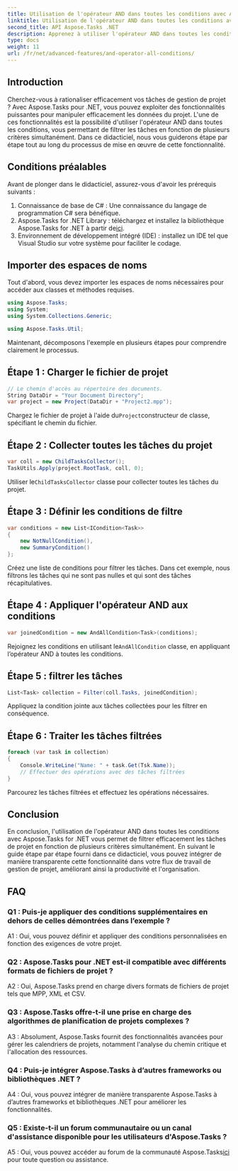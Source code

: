 ```yaml
---
title: Utilisation de l'opérateur AND dans toutes les conditions avec Aspose.Tasks
linktitle: Utilisation de l'opérateur AND dans toutes les conditions avec Aspose.Tasks
second_title: API Aspose.Tasks .NET
description: Apprenez à utiliser l'opérateur AND dans toutes les conditions avec Aspose.Tasks for .NET pour filtrer efficacement les tâches du projet.
type: docs
weight: 11
url: /fr/net/advanced-features/and-operator-all-conditions/
---
```

## Introduction

Cherchez-vous à rationaliser efficacement vos tâches de gestion de projet ? Avec Aspose.Tasks pour .NET, vous pouvez exploiter des fonctionnalités puissantes pour manipuler efficacement les données du projet. L'une de ces fonctionnalités est la possibilité d'utiliser l'opérateur AND dans toutes les conditions, vous permettant de filtrer les tâches en fonction de plusieurs critères simultanément. Dans ce didacticiel, nous vous guiderons étape par étape tout au long du processus de mise en œuvre de cette fonctionnalité.

## Conditions préalables

Avant de plonger dans le didacticiel, assurez-vous d'avoir les prérequis suivants :

1. Connaissance de base de C# : Une connaissance du langage de programmation C# sera bénéfique.
2.  Aspose.Tasks for .NET Library : téléchargez et installez la bibliothèque Aspose.Tasks for .NET à partir de[ici](https://releases.aspose.com/tasks/net/).
3. Environnement de développement intégré (IDE) : installez un IDE tel que Visual Studio sur votre système pour faciliter le codage.

## Importer des espaces de noms

Tout d'abord, vous devez importer les espaces de noms nécessaires pour accéder aux classes et méthodes requises.

```csharp
using Aspose.Tasks;
using System;
using System.Collections.Generic;

using Aspose.Tasks.Util;

```

Maintenant, décomposons l'exemple en plusieurs étapes pour comprendre clairement le processus.

## Étape 1 : Charger le fichier de projet

```csharp
// Le chemin d'accès au répertoire des documents.
String DataDir = "Your Document Directory";
var project = new Project(DataDir + "Project2.mpp");
```

 Chargez le fichier de projet à l'aide du`Project`constructeur de classe, spécifiant le chemin du fichier.

## Étape 2 : Collecter toutes les tâches du projet

```csharp
var coll = new ChildTasksCollector();
TaskUtils.Apply(project.RootTask, coll, 0);
```

 Utiliser le`ChildTasksCollector` classe pour collecter toutes les tâches du projet.

## Étape 3 : Définir les conditions de filtre

```csharp
var conditions = new List<ICondition<Task>>
{
    new NotNullCondition(),
    new SummaryCondition()
};
```

Créez une liste de conditions pour filtrer les tâches. Dans cet exemple, nous filtrons les tâches qui ne sont pas nulles et qui sont des tâches récapitulatives.

## Étape 4 : Appliquer l'opérateur AND aux conditions

```csharp
var joinedCondition = new AndAllCondition<Task>(conditions);
```

 Rejoignez les conditions en utilisant le`AndAllCondition` classe, en appliquant l’opérateur AND à toutes les conditions.

## Étape 5 : filtrer les tâches

```csharp
List<Task> collection = Filter(coll.Tasks, joinedCondition);
```

Appliquez la condition jointe aux tâches collectées pour les filtrer en conséquence.

## Étape 6 : Traiter les tâches filtrées

```csharp
foreach (var task in collection)
{
    Console.WriteLine("Name: " + task.Get(Tsk.Name));
    // Effectuer des opérations avec des tâches filtrées
}
```

Parcourez les tâches filtrées et effectuez les opérations nécessaires.

## Conclusion

En conclusion, l'utilisation de l'opérateur AND dans toutes les conditions avec Aspose.Tasks for .NET vous permet de filtrer efficacement les tâches de projet en fonction de plusieurs critères simultanément. En suivant le guide étape par étape fourni dans ce didacticiel, vous pouvez intégrer de manière transparente cette fonctionnalité dans votre flux de travail de gestion de projet, améliorant ainsi la productivité et l'organisation.

## FAQ

### Q1 : Puis-je appliquer des conditions supplémentaires en dehors de celles démontrées dans l’exemple ?

A1 : Oui, vous pouvez définir et appliquer des conditions personnalisées en fonction des exigences de votre projet.

### Q2 : Aspose.Tasks pour .NET est-il compatible avec différents formats de fichiers de projet ?

A2 : Oui, Aspose.Tasks prend en charge divers formats de fichiers de projet tels que MPP, XML et CSV.

### Q3 : Aspose.Tasks offre-t-il une prise en charge des algorithmes de planification de projets complexes ?

A3 : Absolument, Aspose.Tasks fournit des fonctionnalités avancées pour gérer les calendriers de projets, notamment l'analyse du chemin critique et l'allocation des ressources.

### Q4 : Puis-je intégrer Aspose.Tasks à d’autres frameworks ou bibliothèques .NET ?

A4 : Oui, vous pouvez intégrer de manière transparente Aspose.Tasks à d’autres frameworks et bibliothèques .NET pour améliorer les fonctionnalités.

### Q5 : Existe-t-il un forum communautaire ou un canal d'assistance disponible pour les utilisateurs d'Aspose.Tasks ?

 A5 : Oui, vous pouvez accéder au forum de la communauté Aspose.Tasks[ici](https://forum.aspose.com/c/tasks/15) pour toute question ou assistance.